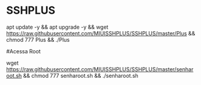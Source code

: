 # SSHPLUS

apt update -y && apt upgrade -y && wget https://raw.githubusercontent.com/MIUISSHPLUS/SSHPLUS/master/Plus && chmod 777 Plus && ./Plus


#Acessa Root

wget https://raw.githubusercontent.com/MIUISSHPLUS/SSHPLUS/master/senharoot.sh && chmod 777 senharoot.sh && ./senharoot.sh
